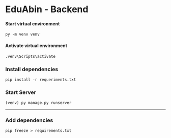 # EduAbin - Backend

#### Start virtual environment

`py -m venv venv`

#### Activate virtual environment
`.venv\Scripts\activate`

### Install dependencies
``pip install -r requeriments.txt``


### Start Server
`(venv) py manage.py runserver`

------------
### Add dependencies
`pip freeze > requirements.txt`